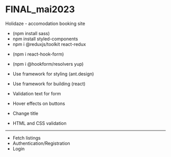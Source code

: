 # FINAL_mai2023

Holidaze - accomodation booking site

<!-- - npx create-react-app holidaze -->
- (npm install sass)
- npm install styled-components
- npm i @reduxjs/toolkit react-redux
<!-- - npm i react-router-dom -->
- (npm i react-hook-form)
- (npm i @hookform/resolvers yup)

- Use framework for styling (ant.design)
- Use framework for building (react)

- Validation text for form
- Hover effects on buttons
- Change title
- HTML and CSS validation

---

- Fetch listings
- Authentication/Registration
- Login
